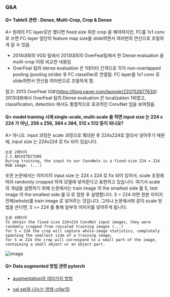 ### Q&A

#### Q> Table5 관련 : Dense, Multi-Crop, Crop & Dense

A> 원래의 FC layer로만 했다면 fixed size 위한 crop 을 해야하지만, FC를 1x1 conv로 쓰면 FC-layer 앞단의 feature map size를 slide하면서 여러번의 연산으로 조밀하게 갈 수 있음.
- 2014대회의 VGG 팀에서 2013대회의 OverFeat팀에서 한 Dense evaluation 을 multi-crop 이랑 비교한 내용임
- OverFeat 팀의 dense evaluation 은 1데이터 간격으로 각각 non-overlapped pooling (pooling stride) 후 FC classifier로 연결됨. FC layer를 1x1 conv 로 slide하면서 연산을 여러번으로 조밀하게 함. 

참고: 2013 OverFeat 리뷰(https://blog.naver.com/laonple/220752877630) 2013대회에서 OverFeat 팀의 Dense evaluation 은 localization 1위였고, classification, detection 에서도 통합적으로 효과적인 ConvNet 임을 보여줬음. 


#### Q> model training 시에 single-scale, multi-scale 을 하면 input size 는 224 x 224 가 아닌, 256 x 256, 384 x 384, 512 x 512 등이 되나요?
A> 아니오. input 과정은 scale 과정으로 확대한 후 224x224로 잘라서 넣어주기 때문에, input size 는 224x224 로 fix 되어 있습니다.
```
논문 2페이지
2.1 ARCHITECTURE
During training, the input to our ConvNets is a fixed-size 224 × 224 RGB image. (...)
```
또한 논문에서는 이미지의 input size 는 224 x 224 로 fix 되어 있어서, scale 조정에 따라 randomly cropped 하여 모델에 넣어준다고 표현하고 있습니다.
여기서 scale 의 개념을 설명하기 위해 논문에서는 train image 의 the smallest side 를 S, test image 의 the smallest side 를 Q 로 정한 후 설명합니다.
S = 224 라면 원본 이미지 전체(whole)를 train image 로 넣어주는 것입니다.
그러나 논문에서와 같이 scale 방법을 쓴다면, S >> 224 를 통해 일부의 이미지를 넣어주게 됩니다.
```
논문 4페이지
To obtain the fixed-size 224×224 ConvNet input images, they were randomly cropped from rescaled training images (...)
for S = 224 the crop will capture whole-image statistics, completely spanning the smallest side of a training image; 
for S ≫ 224 the crop will correspond to a small part of the image, containing a small object or an object part.
```
![image](https://user-images.githubusercontent.com/46803961/109660062-c33b4e80-7bab-11eb-8c07-b53211a8f175.png)


#### Q> Data augmented 방법 관련 pytorch

- [augmentation의 여러가지 방법](http://incredible.ai/pytorch/2020/04/25/Pytorch-Image-Augmentation/)

- [val set을 나누는 방법-cifar10](https://medium.com/@sergioalves94/deep-learning-in-pytorch-with-cifar-10-dataset-858b504a6b54)
